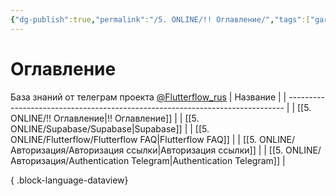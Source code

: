 ```yaml
---
{"dg-publish":true,"permalink":"/5. ONLINE/!! Оглавление/","tags":["gardenEntry"],"created":"2024-10-22T15:14:51.339-03:00","updated":"2024-10-22T16:58:55.396-03:00"}
---
```


# Оглавление
База знаний от телеграм проекта  [@Flutterflow_rus](https://t.me/flutterflow_rus) 
| Название                                                                      |
| ----------------------------------------------------------------------------- |
| [[5. ONLINE/!! Оглавление\|!! Оглавление]]                                 |
| [[5. ONLINE/Supabase/Supabase\|Supabase]]                                  |
| [[5. ONLINE/Flutterflow/Flutterflow FAQ\|Flutterflow FAQ]]                 |
| [[5. ONLINE/Авторизация/Авторизация ссылки\|Авторизация ссылки]]           |
| [[5. ONLINE/Авторизация/Authentication Telegram\|Authentication Telegram]] |

{ .block-language-dataview}